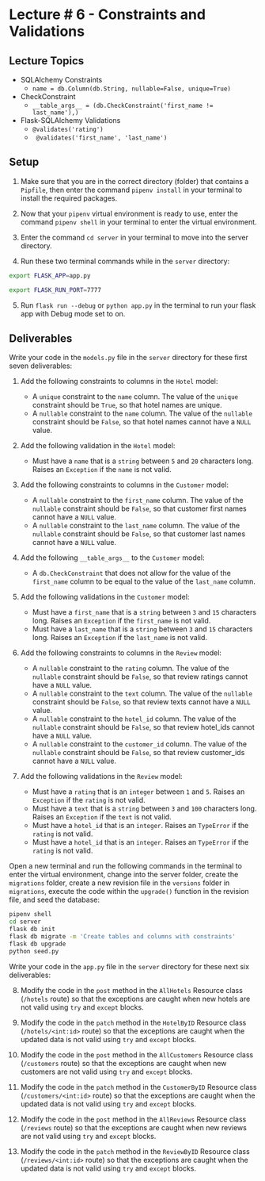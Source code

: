 # Lecture # 6 - Constraints and Validations

## Lecture Topics

- SQLAlchemy Constraints
  - `name = db.Column(db.String, nullable=False, unique=True)`
- CheckConstraint
  - `__table_args__ = (db.CheckConstraint('first_name != last_name'),)`
- Flask-SQLAlchemy Validations
  - `@validates('rating')`
  - ` @validates('first_name', 'last_name')`

## Setup

1. Make sure that you are in the correct directory (folder) that contains a `Pipfile`, then enter the command `pipenv install` in your terminal to install the required packages.

2. Now that your `pipenv` virtual environment is ready to use, enter the command `pipenv shell` in your terminal to enter the virtual environment.

3. Enter the command `cd server` in your terminal to move into the server directory.

4. Run these two terminal commands while in the `server` directory:

```sh
export FLASK_APP=app.py

export FLASK_RUN_PORT=7777
```

5. Run `flask run --debug` or `python app.py` in the terminal to run your flask app with Debug mode set to on.

## Deliverables

Write your code in the `models.py` file in the `server` directory for these first seven deliverables:

1. Add the following constraints to columns in the `Hotel` model:
   - A `unique` constraint to the `name` column. The value of the `unique` constraint should be `True`, so that hotel names are unique.
   - A `nullable` constraint to the `name` column. The value of the `nullable` constraint should be `False`, so that hotel names cannot have a `NULL` value.

2. Add the following validation in the `Hotel` model:
   - Must have a `name` that is a `string` between `5` and `20` characters long. Raises an `Exception` if the `name` is not valid.

3. Add the following constraints to columns in the `Customer` model:
   - A `nullable` constraint to the `first_name` column. The value of the `nullable` constraint should be `False`, so that customer first names cannot have a `NULL` value.
   - A `nullable` constraint to the `last_name` column. The value of the `nullable` constraint should be `False`, so that customer last names cannot have a `NULL` value.

4. Add the following `__table_args__` to the `Customer` model:
   - A `db.CheckConstraint` that does not allow for the value of the `first_name` column to be equal to the value of the `last_name` column.

5. Add the following validations in the `Customer` model:
   - Must have a `first_name` that is a `string` between `3` and `15` characters long. Raises an `Exception` if the `first_name` is not valid.
   - Must have a `last_name` that is a `string` between `3` and `15` characters long. Raises an `Exception` if the `last_name` is not valid.

6. Add the following constraints to columns in the `Review` model:
   - A `nullable` constraint to the `rating` column. The value of the `nullable` constraint should be `False`, so that review ratings cannot have a `NULL` value.
   - A `nullable` constraint to the `text` column. The value of the `nullable` constraint should be `False`, so that review texts cannot have a `NULL` value.
   - A `nullable` constraint to the `hotel_id` column. The value of the `nullable` constraint should be `False`, so that review hotel_ids cannot have a `NULL` value.
   - A `nullable` constraint to the `customer_id` column. The value of the `nullable` constraint should be `False`, so that review customer_ids cannot have a `NULL` value.

7. Add the following validations in the `Review` model:
   - Must have a `rating` that is an `integer` between `1` and `5`. Raises an `Exception` if the `rating` is not valid.
   - Must have a `text` that is a `string` between `3` and `100` characters long. Raises an `Exception` if the `text` is not valid.
   - Must have a `hotel_id` that is an `integer`. Raises an `TypeError` if the `rating` is not valid.
   - Must have a `hotel_id` that is an `integer`. Raises an `TypeError` if the `rating` is not valid.

Open a new terminal and run the following commands in the terminal to enter the virtual environment, change into the server folder, create the `migrations` folder, create a new revision file in the `versions` folder in `migrations`, execute the code within the `upgrade()` function in the revision file, and seed the database:

```sh
pipenv shell
cd server
flask db init
flask db migrate -m 'Create tables and columns with constraints'
flask db upgrade
python seed.py
```

Write your code in the `app.py` file in the `server` directory for these next six deliverables:

8. Modify the code in the `post` method in the `AllHotels` Resource class (`/hotels` route) so that the exceptions are caught when new hotels are not valid using `try` and `except` blocks.

9. Modify the code in the `patch` method in the `HotelByID` Resource class (`/hotels/<int:id>` route) so that the exceptions are caught when the updated data is not valid using `try` and `except` blocks.

10. Modify the code in the `post` method in the `AllCustomers` Resource class (`/customers` route) so that the exceptions are caught when new customers are not valid using `try` and `except` blocks.

11. Modify the code in the `patch` method in the `CustomerByID` Resource class (`/customers/<int:id>` route) so that the exceptions are caught when the updated data is not valid using `try` and `except` blocks.

12. Modify the code in the `post` method in the `AllReviews` Resource class (`/reviews` route) so that the exceptions are caught when new reviews are not valid using `try` and `except` blocks.

13. Modify the code in the `patch` method in the `ReviewByID` Resource class (`/reviews/<int:id>` route) so that the exceptions are caught when the updated data is not valid using `try` and `except` blocks.
